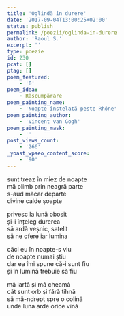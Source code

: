 ```yaml
---
title: 'Oglindă în durere'
date: '2017-09-04T13:00:25+02:00'
status: publish
permalink: /poezii/oglinda-in-durere
author: 'Raoul S.'
excerpt: ''
type: poezie
id: 230
pcat: []
ptag: []
poem_featured:
    - '0'
poem_idea:
    - Răscumpărare
poem_painting_name:
    - 'Noapte înstelată peste Rhône'
poem_painting_author:
    - 'Vincent van Gogh'
poem_painting_mask:
    - ''
post_views_count:
    - '266'
_yoast_wpseo_content_score:
    - '90'
---
```

sunt treaz în miez de noapte  
mă plimb prin neagră parte  
s-aud măcar departe  
divine calde șoapte

privesc la lună obosit  
și-i înțeleg durerea  
să ardă veșnic, satelit  
să ne ofere iar lumina

căci eu în noapte-s viu  
de noapte numai știu  
dar ea îmi spune că-i sunt fiu  
și în lumină trebuie să fiu

mă iartă și mă cheamă  
cât sunt orb și fără tihnă  
să mă-ndrept spre o colină  
unde luna arde orice vină